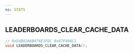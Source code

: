 ```yaml
---
ns: STATS
---
```

## LEADERBOARDS_CLEAR_CACHE_DATA

```c
// 0xD4B02A6B476E1FDC 0x87F498C1
void LEADERBOARDS_CLEAR_CACHE_DATA();
```


